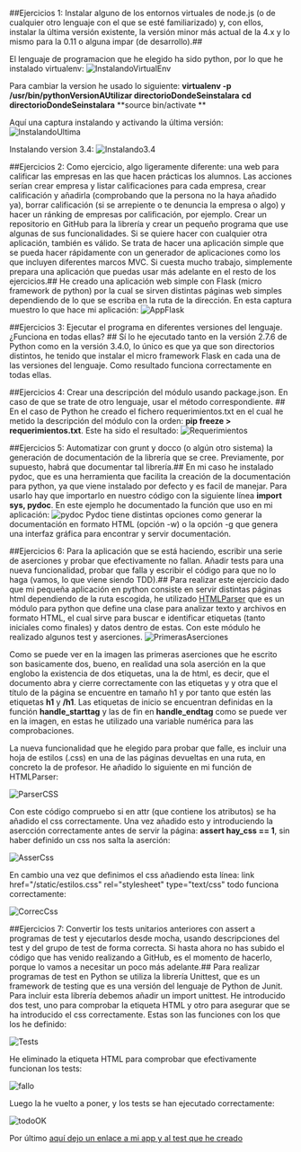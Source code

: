 ##Ejercicios 1: Instalar alguno de los entornos virtuales de node.js (o de cualquier otro lenguaje con el que se esté familiarizado) y, con ellos, instalar la última versión existente, la versión minor más actual de la 4.x y lo mismo para la 0.11 o alguna impar (de desarrollo).##

El lenguaje de programacion que he elegido ha sido python, por lo que he instalado virtualenv:
![InstalandoVirtualEnv](http://i1042.photobucket.com/albums/b422/Pedro_Gazquez_Navarrete/instalandoVirtualenv_zpsnibha78s.png)

Para cambiar la version he usado lo siguiente: 
	**virtualenv -p /usr/bin/pythonVersionAUtilizar directorioDondeSeinstalara**
	**cd directorioDondeSeinstalara**
	**source bin/activate **

Aquí una captura instalando y activando la última versión:
![InstalandoUltima](http://i1042.photobucket.com/albums/b422/Pedro_Gazquez_Navarrete/instalandoUltimaVersion_zpsayn130id.png)

Instalando version 3.4:
![Instalando3.4](http://i1042.photobucket.com/albums/b422/Pedro_Gazquez_Navarrete/instalandoVersion3.4_zpsokzqpcov.png)		

		
##Ejercicios 2: Como ejercicio, algo ligeramente diferente: una web para calificar las empresas en las que hacen prácticas los alumnos. Las acciones serían crear empresa y listar calificaciones para cada empresa, crear calificación y añadirla (comprobando que la persona no la haya añadido ya), borrar calificación (si se arrepiente o te denuncia la empresa o algo) y hacer un ránking de empresas por calificación, por ejemplo. Crear un repositorio en GitHub para la librería y crear un pequeño programa que use algunas de sus funcionalidades. Si se quiere hacer con cualquier otra aplicación, también es válido. Se trata de hacer una aplicación simple que se pueda hacer rápidamente con un generador de aplicaciones como los que incluyen diferentes marcos MVC. Si cuesta mucho trabajo, simplemente prepara una aplicación que puedas usar más adelante en el resto de los ejercicios.## 
He creado una aplicación web simple con Flask (micro framework de python) por la cual se sirven distintas páginas web simples
dependiendo de lo que se escriba en la ruta de la dirección. En esta captura muestro lo que hace mi aplicación:
![AppFlask](http://i1042.photobucket.com/albums/b422/Pedro_Gazquez_Navarrete/ejAplicacionFlask_zpsvbhu41i2.png)


##Ejercicios 3: Ejecutar el programa en diferentes versiones del lenguaje. ¿Funciona en todas ellas? ##
Sí lo he ejecutado tanto en la versión 2.7.6 de  Python como en la versión 3.4.0, lo único es que ya que son directorios distintos, he tenido que instalar el micro framework Flask en cada una de las versiones del lenguaje. Como resultado funciona correctamente en todas ellas.

##Ejercicios 4: Crear una descripción del módulo usando package.json. En caso de que se trate de otro lenguaje, usar el método correspondiente. ##
En el caso de Python he creado el fichero requerimientos.txt en el cual he metido la descripción del módulo con la orden: **pip freeze > requerimientos.txt**.
Este ha sido el resultado:
![Requerimientos](http://i1042.photobucket.com/albums/b422/Pedro_Gazquez_Navarrete/ej4_zpslum9antf.png)

##Ejercicios 5: Automatizar con grunt y docco (o algún otro sistema) la generación de documentación de la librería que se cree. Previamente, por supuesto, habrá que documentar tal librería.##
En mi caso he instalado pydoc, que es una herramienta que facilita la creación de la documentación para python, ya que viene instalado por defecto y es facil de manejar. Para usarlo hay que importarlo en nuestro código con la siguiente línea **import sys, pydoc**. En este ejemplo he documentado la función que uso en mi aplicación:
![pydoc](http://i1042.photobucket.com/albums/b422/Pedro_Gazquez_Navarrete/ej5_zpsvvsudtsv.png)
Pydoc tiene distintas opciones como generar la documentación en formato HTML (opción -w) o la opción -g que genera una interfaz gráfica para encontrar y servir documentación.

##Ejercicios 6: Para la aplicación que se está haciendo, escribir una serie de aserciones y probar que efectivamente no fallan. Añadir tests para una nueva funcionalidad, probar que falla y escribir el código para que no lo haga (vamos, lo que viene siendo TDD).##
Para realizar este ejercicio dado que mi pequeña aplicación en python consiste en servir distintas páginas html dependiendo de la ruta escogida, he utilizado [HTMLParser](https://docs.python.org/2/library/htmlparser.html) que es un módulo para python que define una clase para analizar texto y archivos en formato HTML, el cual sirve para buscar e identificar etiquetas (tanto iniciales como finales) y datos dentro de estas. Con este módulo he realizado algunos test y aserciones. 
![PrimerasAserciones](http://i1042.photobucket.com/albums/b422/Pedro_Gazquez_Navarrete/ej6-1_zpsukljdsxt.png)

Como se puede ver en la imagen las primeras aserciones que he escrito son basicamente dos, bueno, en realidad una sola aserción en la que englobo la existencia de dos etiquetas, una la de html, es decir, que el documento abra y cierre correctamente con las etiquetas **<html>** y **</html>** y otra que el título de la página se encuentre en tamaño h1 y por tanto que estén las etiquetas **h1** y **/h1**.  Las etiquetas de inicio se encuentran definidas en la función **handle_starttag** y las de fin en **handle_endtag** como se puede ver en la imagen, en estas he utilizado una variable numérica para las comprobaciones.

La nueva funcionalidad que he elegido para probar que falle, es incluir una hoja de estilos (.css) en una de las páginas devueltas en una ruta, en concreto la de profesor. He añadido lo siguiente en mi función de HTMLParser:

![ParserCSS](http://i1042.photobucket.com/albums/b422/Pedro_Gazquez_Navarrete/ej6-hayCSS_zpseezcutdp.png)

Con este código compruebo si en attr (que contiene los atributos) se ha añadido el css correctamente. Una vez añadido esto y introduciendo la asercción correctamente antes de servir la página: **assert hay_css == 1**, sin haber definido un css nos salta la aserción: 

![AsserCss](http://i1042.photobucket.com/albums/b422/Pedro_Gazquez_Navarrete/ej6-hayCSS-Aser_zpsiftvkgy2.png)

En cambio una vez que definimos el css añadiendo esta línea: link href="/static/estilos.css" rel="stylesheet" type="text/css"  todo funciona correctamente:

![CorrecCss](http://i1042.photobucket.com/albums/b422/Pedro_Gazquez_Navarrete/ej6-hayCSS-Coorec_zpsxm1npwtq.png)


##Ejercicios 7: Convertir los tests unitarios anteriores con assert a programas de test y ejecutarlos desde mocha, usando descripciones del test y del grupo de test de forma correcta. Si hasta ahora no has subido el código que has venido realizando a GitHub, es el momento de hacerlo, porque lo vamos a necesitar un poco más adelante.##
Para realizar programas de test en Python se utiliza la librería Unittest, que es un framework de testing que es una versión del lenguaje de Python de  Junit. Para incluir esta librería debemos añadir un import unittest. He introducido dos test, uno para comprobar la etiqueta HTML y otro para asegurar que se ha introducido el css correctamente. Estas son las funciones con los que los he definido:

![Tests](http://i1042.photobucket.com/albums/b422/Pedro_Gazquez_Navarrete/ej7testRealized_zpst3nw8mlk.png)

He eliminado la etiqueta HTML para comprobar que efectivamente funcionan los tests:

![fallo](http://i1042.photobucket.com/albums/b422/Pedro_Gazquez_Navarrete/ej7Fallo_zps5vcxften.png)

Luego la he vuelto a poner, y los tests se han ejecutado correctamente:

![todoOK](http://i1042.photobucket.com/albums/b422/Pedro_Gazquez_Navarrete/testCorrect_zpsfr82scvz.png)


Por último [aquí dejo un enlace a mi app y al test que he creado](https://github.com/pedrogazquez/Proyecto-IV/tree/master/appIV)
